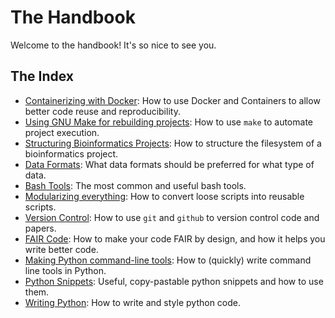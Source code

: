 # The Handbook

Welcome to the handbook! It's so nice to see you.

## The Index
- [Containerizing with Docker](/handbook/containerizing.md): How to use Docker and Containers to allow better code reuse and reproducibility.
- [Using GNU Make for rebuilding projects](/handbook/project_structure/using_make.md): How to use `make` to automate project execution.
- [Structuring Bioinformatics Projects](/handbook/project_structure/structuring_a_project.md): How to structure the filesystem of a bioinformatics project.
- [Data Formats](/handbook/data/data_formats.md): What data formats should be preferred for what type of data.
- [Bash Tools](/handbook/code/bash_tools.md): The most common and useful bash tools.
- [Modularizing everything](/handbook/code/making_everyhing_a_script.md): How to convert loose scripts into reusable scripts.
- [Version Control](/handbook/code/version_control.md): How to use `git` and `github` to version control code and papers.
- [FAIR Code](/handbook/code/code_structure/fair_code.md): How to make your code FAIR by design, and how it helps you write better code.
- [Making Python command-line tools](/handbook/code/python/python_tools.md): How to (quickly) write command line tools in Python.
- [Python Snippets](/handbook/code/python/python_snippets.md): Useful, copy-pastable python snippets and how to use them.
- [Writing Python](/handbook/code/python/python.md): How to write and style python code.
